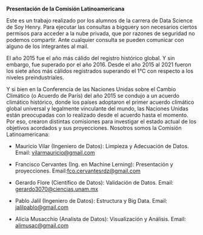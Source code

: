 
**Presentación de la Comisión Latinoamericana**

Este es un trabajo realizado por los alumnos de la carrera de Data Science de Soy Henry. Para ejecutar las consultas a bigquery son necesarios ciertos permisos para acceder a la nube privada, que por razones de seguridad no podemos compartir. Ante cualquier consulta se pueden comunicar con alguno de los integrantes al mail.

El año 2015 fue el año más cálido del registro histórico global. Y sin embargo, fue superado por el año 2016. Desde el año 2015 al 2021 fueron los siete años más cálidos registrados superando el 1°C con respecto a los niveles preindustriales.

Y si bien en la Conferencia de las Naciones Unidas sobre el Cambio Climático (o Acuerdo de París) del año 2015 se condujo a un acuerdo climático histórico, donde los países adoptaron el primer acuerdo climático global universal y legalmente vinculante del mundo, las Naciones Unidas están preocupadas con lo realizado desde el acuerdo hasta el momento. 
Por eso, crearon distintas comisiones para investigar el estado actual de los objetivos acordados y sus proyecciones.
Nosotros somos la Comisión Latinoamericana:

* Mauricio Vilar (Ingeniero de Datos): Limpieza y Adecuación de Datos. Email: vilarmauricio@gmail.com

* Francisco Cervantes (Ing. en Machine Lerning): Presentación y proyecciones. Email:fco.cervantesrdz@gmail.com

* Gerardo Flore (Científico de Datos): Validación de Datos. Email: gerardo3070@ciencias.unam.mx

* Pablo Jalil (Ingeniero de Datos): Estructura y Big Data. Email: jalilpablo@gmail.com

* Alicia Musacchio (Analista de Datos): Visualización y Análisis. Email: alimusac@gmail.com
